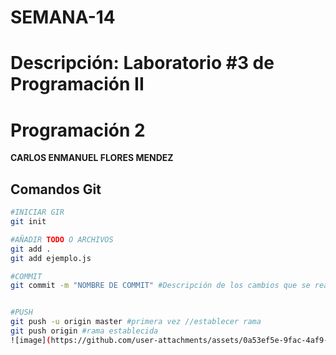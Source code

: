 # SEMANA-14
# Descripción: Laboratorio #3 de Programación II
# Programación 2

**CARLOS ENMANUEL FLORES MENDEZ**

## Comandos Git

```sh
#INICIAR GIR
git init

#AÑADIR TODO O ARCHIVOS
git add . 
git add ejemplo.js

#COMMIT
git commit -m "NOMBRE DE COMMIT" #Descripción de los cambios que se realizaron


#PUSH
git push -u origin master #primera vez //establecer rama
git push origin #rama establecida
![image](https://github.com/user-attachments/assets/0a53ef5e-9fac-4af9-aeb5-8325785f39b2)
